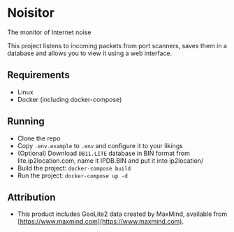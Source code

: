 # Noisitor
The monitor of Internet noise

This project listens to incoming packets from port scanners, saves them in a database and allows you to view it using a web interface.

## Requirements
- Linux
- Docker (including docker-compose)

## Running
- Clone the repo
- Copy `.env.example` to `.env` and configure it to your likings
- (Optional) Download `DB11.LITE` database in BIN format from lite.ip2location.com, name it IPDB.BIN and put it into ip2location/
- Build the project: `docker-compose build`
- Run the project: `docker-compose up -d`

## Attribution
- This product includes GeoLite2 data created by MaxMind, available from [https://www.maxmind.com](https://www.maxmind.com).
